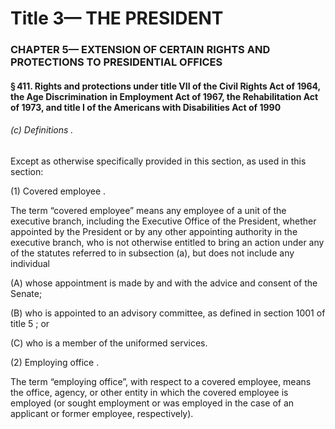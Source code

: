 
# Title 3— THE PRESIDENT
### CHAPTER 5— EXTENSION OF CERTAIN RIGHTS AND PROTECTIONS TO PRESIDENTIAL OFFICES
#### § 411. Rights and protections under title VII of the Civil Rights Act of 1964, the Age Discrimination in Employment Act of 1967, the Rehabilitation Act of 1973, and title I of the Americans with Disabilities Act of 1990
###### (c) Definitions .

Except as otherwise specifically provided in this section, as used in this section:

(1) Covered employee .

The term “covered employee” means any employee of a unit of the executive branch, including the Executive Office of the President, whether appointed by the President or by any other appointing authority in the executive branch, who is not otherwise entitled to bring an action under any of the statutes referred to in subsection (a), but does not include any individual

(A) whose appointment is made by and with the advice and consent of the Senate;

(B) who is appointed to an advisory committee, as defined in section 1001 of title 5 ; or

(C) who is a member of the uniformed services.

(2) Employing office .

The term “employing office”, with respect to a covered employee, means the office, agency, or other entity in which the covered employee is employed (or sought employment or was employed in the case of an applicant or former employee, respectively).
